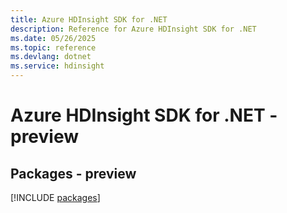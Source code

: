 ```yaml
---
title: Azure HDInsight SDK for .NET
description: Reference for Azure HDInsight SDK for .NET
ms.date: 05/26/2025
ms.topic: reference
ms.devlang: dotnet
ms.service: hdinsight
---
```

# Azure HDInsight SDK for .NET - preview
## Packages - preview
[!INCLUDE [packages](hdinsight-index.md)]